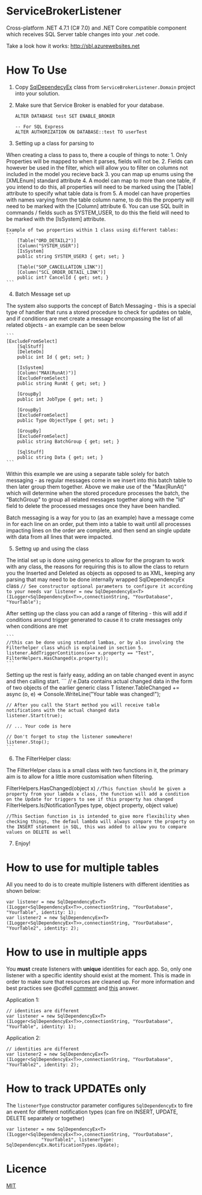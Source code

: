 # ServiceBrokerListener
Cross-platform .NET 4.7.1 (C# 7.0) and .NET Core compatible component which receives SQL Server table changes into your .net code.

Take a look how it works: http://sbl.azurewebsites.net

# How To Use

1. Copy [SqlDependecyEx](https://github.com/AJHopper/ServiceBrokerListener/blob/master/ServiceBrokerListener/ServiceBrokerListener.Domain/SqlDependencyEx.cs) class from `ServiceBrokerListener.Domain` project into your solution.
2. Make sure that Service Broker is enabled for your database.
    
    ```
    ALTER DATABASE test SET ENABLE_BROKER
    
    -- For SQL Express
    ALTER AUTHORIZATION ON DATABASE::test TO userTest
    ```
	
3. Setting up a class for parsing to

When creating a class to pass to, there a couple of things to note:
	1. Only Properties will be mapped to when it parses, fields will not be.
	2. Fields can however be used in the filter, which will allow you to filter on columns not included in the model you recieve back
	3. you can map up enums using the [XMLEnum] standard attribute
	4. A model can map to more than one table, if you intend to do this, all properties will need to be marked using the [Table] attribute to specify what table data is from
	5. A model can have properties with names varying from the table column name, to do this the property will need to be marked with the [Column] attribute
	6. You can use SQL built in commands / fields such as SYSTEM_USER, to do this the field will need to be marked with the [IsSystem] attribute.
	
	Example of two properties within 1 class using different tables:
	```
		[Table("ORD_DETAIL2")]
        [Column("SYSTEM_USER")]
        [IsSystem]
        public string SYSTEM_USER3 { get; set; }
		
		[Table("SOP_CANCELLATION_LINK")]
        [Column("SCL_ORDER_DETAIL_LINK")]
        public int? CancelId { get; set; }
	```
	
4. Batch Message set up

The system also supports the concept of Batch Messaging - this is a special type of handler that runs a stored procedure to check for updates on table, and if conditions are met create a message encompassing the list of all related objects - an example can be seen below

	```
	[ExcludeFromSelect]
        [SqlStuff]
        [DeleteOn]
        public int Id { get; set; }

        [IsSystem]
        [Column("MAX(RunAt)")]
        [ExcludeFromSelect]
        public string RunAt { get; set; }

        [GroupBy]
        public int JobType { get; set; }

        [GroupBy]
        [ExcludeFromSelect]
        public Type ObjectType { get; set; }

        [GroupBy]
        [ExcludeFromSelect]
        public string BatchGroup { get; set; }

        [SqlStuff]
        public string Data { get; set; }
	```
Within this example we are using a separate table solely for batch messaging - as regular messages come in we insert into this batch table to then later group them together.
Above we make use of the "Max(RunAt)" which will determine when the stored procedure processes the batch, the "BatchGroup" to group all related messages together along with the "Id" field to delete the processed messages once they have been handled.

Batch messaging is a way for you to (as an example) have a message come in for each line on an order, put them into a table to wait until all processes impacting lines on the order are complete, and then send an single update with data from all lines that were impacted.
    
5. Settng up and using the class

The intial set up is done using generics to allow for the program to work with any class, the reasons for requiring this is to allow the class to return you the Inserted and Deleted as objects as opposed to as XML, keeping any parsing that may need to be done internally wrapped SqlDependencyEx class
    ```
    // See constructor optional parameters to configure it according to your needs
    var listener = new SqlDependencyEx<T>(ILogger<SqlDependencyEx<T>>,connectionString, "YourDatabase", "YourTable");
	```

After setting up the class you can add a range of filtering - this will add if conditions around trigger generated to cause it to crate messages only when conditions are met
	
	```
	//this can be done using standard lambas, or by also involving the Filterhelper class which is explained in section 5.
	listener.AddTriggerContitions(x=> x.property == "Test", FilterHelpers.HasChanged(x.property));	
	```

Setting up the rest is fairly easy, adding an on table changed event in async and then calling start.
	```
    // e.Data contains actual changed data in the form of two objects of the earlier generic class T
    listener.TableChanged += async (o, e) => Console.WriteLine("Your table was changed!");
    
    // After you call the Start method you will receive table notifications with the actual changed data    
    listener.Start(true);
    
    // ... Your code is here 
    
    // Don't forget to stop the listener somewhere!
    listener.Stop();
    ```
	
6. The FilterHelper class:

The FilterHelper class is a small class with two functions in it, the primary aim is to allow for a little more customisation when filtering.

FilterHelpers.HasChanged(object x) ```//This function should be given a property from your lambda x class, the function will add a condition on the Update for triggers to see if this property has changed```
FilterHelpers.Is(NotificationTypes type, object property, object value)
```
//This Section function is is intended to give more flexibility when checking things, the defaul lambda will always compare the property on the INSERT statement in SQL, this was added to allow you to compare values on DELETE as well
```

	
7. Enjoy!

# How to use for multiple tables

All you need to do is to create multiple listeners with different identities as shown below:

    var listener = new SqlDependencyEx<T>(ILogger<SqlDependencyEx<T>>,connectionString, "YourDatabase", "YourTable", identity: 1);
    var listener2 = new SqlDependencyEx<T>(ILogger<SqlDependencyEx<T>>,connectionString, "YourDatabase", "YourTable2", identity: 2);
    
# How to use in multiple apps

You **must** create listeners with **unique** identities for each app. So, only one listener with a specific identity should exist at the moment. This is made in order to make sure that resources are cleaned up. For more information and best practices see @cdfell [comment](https://github.com/dyatchenko/ServiceBrokerListener/issues/29#issuecomment-241826532) and [this](https://github.com/dyatchenko/ServiceBrokerListener/issues/29#issuecomment-241943608) answer.

Application 1:

    // identities are different
    var listener = new SqlDependencyEx<T>(ILogger<SqlDependencyEx<T>>,connectionString, "YourDatabase", "YourTable", identity: 1);
    
Application 2:

    // identities are different
    var listener2 = new SqlDependencyEx<T>(ILogger<SqlDependencyEx<T>>,connectionString, "YourDatabase", "YourTable2", identity: 2);
    
# How to track UPDATEs only

The `listenerType` constructor parameter configures `SqlDependencyEx` to fire an event for
different notification types (can fire on INSERT, UPDATE, DELETE separately or together)

    var listener = new SqlDependencyEx<T>(ILogger<SqlDependencyEx<T>>,connectionString, "YourDatabase",
                 "YourTable1", listenerType: SqlDependencyEx.NotificationTypes.Update);
    
# Licence

[MIT](LICENSE)
